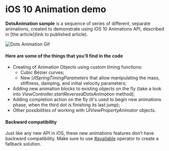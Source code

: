 # iOS 10 Animation demo

**DotsAnimation sample** is a sequence of series of different, separate animations, created to demonstrate using iOS 10 Animations API, described in [the article](link to published article).

![Dots Animation Gif](https://d3uepj124s5rcx.cloudfront.net/items/3G251D0V282k2X2G1r12/framed-dots-animation.gif?v=fbf26ae1 "Dots Animation")

 #### Here are some of the things that you’ll find in the code
 
 * Creating of Animation Objects using custom timing functions:
    * Cubic Bézier curves;
    * New *UISpringTimingParameters* that allow manipulating the mass, stiffness, damping, and initial velocity parameters;
 * Adding new animation blocks to existing objects on the fly (take a look into *ViewController.startReversedDotsAnimation* method);
 * Adding completion action on the fly (it's used to begin new animations phase, when the third dot is finishing its last jump);
 * Other possibilities of working with *UIViewPropertyAnimator* objects.
 
 #### Backward compatibility

Just like any new API in iOS, these new animations features don’t have backward compatibility. Make sure to use [#available](https://www.hackingwithswift.com/new-syntax-swift-2-availability-checking) operator to create a fallback solution.




